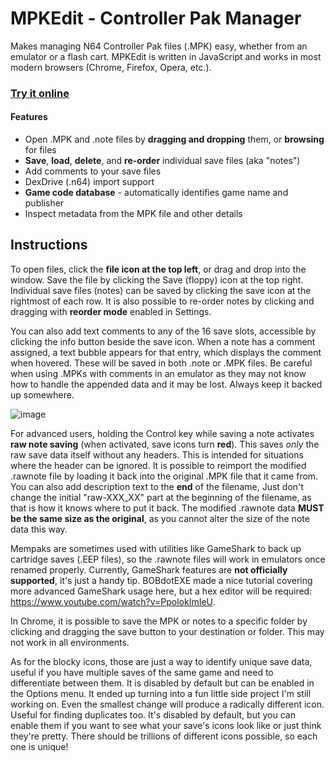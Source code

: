 # MPKEdit - Controller Pak Manager

Makes managing N64 Controller Pak files (.MPK) easy, whether from an emulator or a flash cart. MPKEdit is written in JavaScript and works in most modern browsers (Chrome, Firefox, Opera, etc.).

### [**Try it online**](https://bryc.github.io/mempak)

#### Features

* Open .MPK and .note files by **dragging and dropping** them, or **browsing** for files
* **Save**, **load**, **delete**, and **re-order** individual save files (aka "notes")
* Add comments to your save files
* DexDrive (.n64) import support
* **Game code database** - automatically identifies game name and publisher
* Inspect metadata from the MPK file and other details

## Instructions

To open files, click the **file icon at the top left**, or drag and drop into the window. Save the file by clicking the Save (floppy) icon at the top right. Individual save files (notes) can be saved by clicking the save icon at the rightmost of each row. It is also possible to re-order notes by clicking and dragging with **reorder mode** enabled in Settings.

You can also add text comments to any of the 16 save slots, accessible by clicking the info button beside the save icon. When a note has a comment assigned, a text bubble appears for that entry, which displays the comment when hovered. These will be saved in both .note or .MPK files. Be careful when using .MPKs with comments in an emulator as they may not know how to handle the appended data and it may be lost. Always keep it backed up somewhere.

![image](https://user-images.githubusercontent.com/1408749/44122120-7ba24680-9ff0-11e8-8997-b84e3a5378a8.png)

For advanced users, holding the Control key while saving a note activates **raw note saving** (when activated, save icons turn **red**). This saves _only_ the raw save data itself without any headers. This is intended for situations where the header can be ignored. It is possible to reimport the modified .rawnote file by loading it back into the original .MPK file that it came from. You can also add description text to the **end** of the filename, Just don't change the initial "raw-XXX_XX" part at the beginning of the filename, as that is how it knows where to put it back. The modified .rawnote data **MUST be the same size as the original**, as you cannot alter the size of the note data this way.

Mempaks are sometimes used with utilities like GameShark to back up cartridge saves (.EEP files), so the .rawnote files will work in emulators once renamed properly. Currently, GameShark features are **not officially supported**, it's just a handy tip. BOBdotEXE made a nice tutorial covering more advanced GameShark usage here, but a hex editor will be required: https://www.youtube.com/watch?v=PpolokImIeU.

In Chrome, it is possible to save the MPK or notes to a specific folder by clicking and dragging the save button to your destination or folder. This may not work in all environments.

As for the blocky icons, those are just a way to identify unique save data, useful if you have multiple saves of the same game and need to differentiate between them. It is disabled by default but can be enabled in the Options menu. It ended up turning into a fun little side project I'm still working on. Even the smallest change will produce a radically different icon. Useful for finding duplicates too. It's disabled by default, but you can enable them if you want to see what your save's icons look like or just think they're pretty. There should be trillions of different icons possible, so each one is unique!

